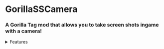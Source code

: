 # GorillaSSCamera
### A Gorilla Tag mod that allows you to take screen shots ingame with a camera!
<details>
<summary>Features</summary>
- Good quality screen shots ingame<br>
- A model made by Google<br>
- Ingame screen to preview the screen shots before you take them<br>
- A freecam mode for Non-VR users<br>
</details>

